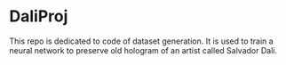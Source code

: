 # DaliProj

This repo is dedicated to code of dataset generation. It is used to train a neural network to preserve old hologram of an artist called Salvador Dali.
